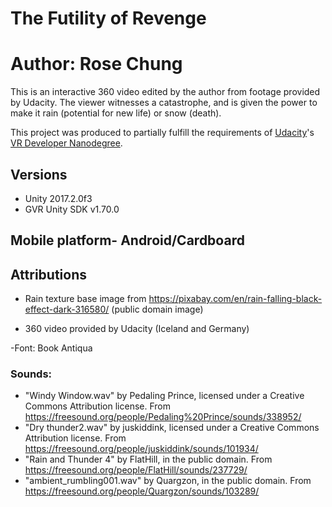 # The Futility of Revenge
# Author: Rose Chung

This is an interactive 360 video edited by the author from footage provided by Udacity. The viewer witnesses a catastrophe, and is given the power to make it rain (potential for new life) or snow (death).

This project was produced to partially fulfill the requirements of [Udacity](https://www.udacity.com "Udacity - Be in demand")'s [VR Developer Nanodegree](https://www.udacity.com/course/vr-developer-nanodegree--nd017).


## Versions
- Unity 2017.2.0f3
- GVR Unity SDK v1.70.0

## Mobile platform- Android/Cardboard

## Attributions
- Rain texture base image from https://pixabay.com/en/rain-falling-black-effect-dark-316580/ (public domain image)

- 360 video provided by Udacity (Iceland and Germany)

-Font: Book Antiqua

### Sounds:
- "Windy Window.wav" by Pedaling Prince, licensed under a Creative Commons Attribution license. From https://freesound.org/people/Pedaling%20Prince/sounds/338952/
- "Dry thunder2.wav" by juskiddink, licensed under a Creative Commons Attribution license. From https://freesound.org/people/juskiddink/sounds/101934/
- "Rain and Thunder 4" by FlatHill, in the public domain. From https://freesound.org/people/FlatHill/sounds/237729/
- "ambient_rumbling001.wav" by Quargzon, in the public domain. From https://freesound.org/people/Quargzon/sounds/103289/